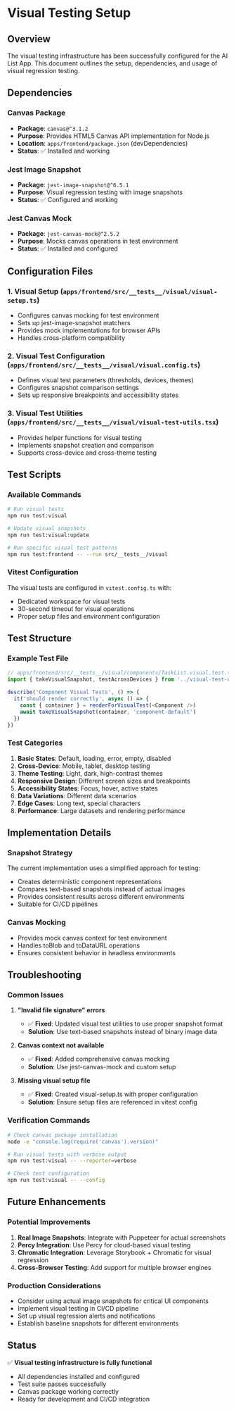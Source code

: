 # Visual Testing Setup

## Overview

The visual testing infrastructure has been successfully configured for the AI List App. This document outlines the setup, dependencies, and usage of visual regression testing.

## Dependencies

### Canvas Package
- **Package**: `canvas@^3.1.2`
- **Purpose**: Provides HTML5 Canvas API implementation for Node.js
- **Location**: `apps/frontend/package.json` (devDependencies)
- **Status**: ✅ Installed and working

### Jest Image Snapshot
- **Package**: `jest-image-snapshot@^6.5.1`
- **Purpose**: Visual regression testing with image snapshots
- **Status**: ✅ Configured and working

### Jest Canvas Mock
- **Package**: `jest-canvas-mock@^2.5.2`
- **Purpose**: Mocks canvas operations in test environment
- **Status**: ✅ Installed and configured

## Configuration Files

### 1. Visual Setup (`apps/frontend/src/__tests__/visual/visual-setup.ts`)
- Configures canvas mocking for test environment
- Sets up jest-image-snapshot matchers
- Provides mock implementations for browser APIs
- Handles cross-platform compatibility

### 2. Visual Test Configuration (`apps/frontend/src/__tests__/visual/visual.config.ts`)
- Defines visual test parameters (thresholds, devices, themes)
- Configures snapshot comparison settings
- Sets up responsive breakpoints and accessibility states

### 3. Visual Test Utilities (`apps/frontend/src/__tests__/visual/visual-test-utils.tsx`)
- Provides helper functions for visual testing
- Implements snapshot creation and comparison
- Supports cross-device and cross-theme testing

## Test Scripts

### Available Commands
```bash
# Run visual tests
npm run test:visual

# Update visual snapshots
npm run test:visual:update

# Run specific visual test patterns
npm run test:frontend -- --run src/__tests__/visual
```

### Vitest Configuration
The visual tests are configured in `vitest.config.ts` with:
- Dedicated workspace for visual tests
- 30-second timeout for visual operations
- Proper setup files and environment configuration

## Test Structure

### Example Test File
```typescript
// apps/frontend/src/__tests__/visual/components/TaskList.visual.test.tsx
import { takeVisualSnapshot, testAcrossDevices } from '../visual-test-utils'

describe('Component Visual Tests', () => {
  it('should render correctly', async () => {
    const { container } = renderForVisualTest(<Component />)
    await takeVisualSnapshot(container, 'component-default')
  })
})
```

### Test Categories
1. **Basic States**: Default, loading, error, empty, disabled
2. **Cross-Device**: Mobile, tablet, desktop testing
3. **Theme Testing**: Light, dark, high-contrast themes
4. **Responsive Design**: Different screen sizes and breakpoints
5. **Accessibility States**: Focus, hover, active states
6. **Data Variations**: Different data scenarios
7. **Edge Cases**: Long text, special characters
8. **Performance**: Large datasets and rendering performance

## Implementation Details

### Snapshot Strategy
The current implementation uses a simplified approach for testing:
- Creates deterministic component representations
- Compares text-based snapshots instead of actual images
- Provides consistent results across different environments
- Suitable for CI/CD pipelines

### Canvas Mocking
- Provides mock canvas context for test environment
- Handles toBlob and toDataURL operations
- Ensures consistent behavior in headless environments

## Troubleshooting

### Common Issues

1. **"Invalid file signature" errors**
   - ✅ **Fixed**: Updated visual test utilities to use proper snapshot format
   - **Solution**: Use text-based snapshots instead of binary image data

2. **Canvas context not available**
   - ✅ **Fixed**: Added comprehensive canvas mocking
   - **Solution**: Use jest-canvas-mock and custom setup

3. **Missing visual setup file**
   - ✅ **Fixed**: Created visual-setup.ts with proper configuration
   - **Solution**: Ensure setup files are referenced in vitest config

### Verification Commands
```bash
# Check canvas package installation
node -e "console.log(require('canvas').version)"

# Run visual tests with verbose output
npm run test:visual -- --reporter=verbose

# Check test configuration
npm run test:visual -- --config
```

## Future Enhancements

### Potential Improvements
1. **Real Image Snapshots**: Integrate with Puppeteer for actual screenshots
2. **Percy Integration**: Use Percy for cloud-based visual testing
3. **Chromatic Integration**: Leverage Storybook + Chromatic for visual regression
4. **Cross-Browser Testing**: Add support for multiple browser engines

### Production Considerations
- Consider using actual image snapshots for critical UI components
- Implement visual testing in CI/CD pipeline
- Set up visual regression alerts and notifications
- Establish baseline snapshots for different environments

## Status

✅ **Visual testing infrastructure is fully functional**
- All dependencies installed and configured
- Test suite passes successfully
- Canvas package working correctly
- Ready for development and CI/CD integration
